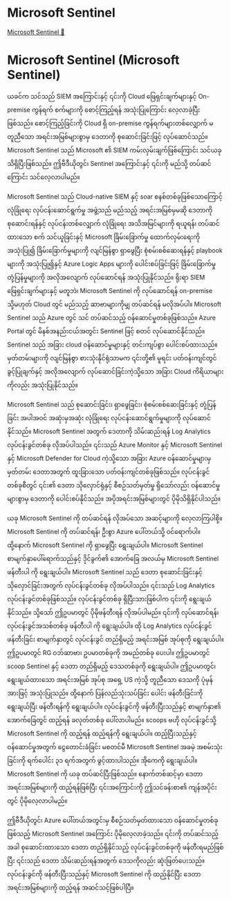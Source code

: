 # Microsoft Sentinel

[Microsoft Sentinel 🔗](https://www.coursera.org/learn/cybersecurity-solutions-and-microsoft-defender/lecture/sLZ7C/microsoft-sentinel)

# Microsoft Sentinel (Microsoft Sentinel)

ယခင်က သင်သည် SIEM အကြောင်းနှင့် ၎င်းကို Cloud ဖြေရှင်းချက်များနှင့် On-premise ကွန်ရက် စက်များကို စောင့်ကြည့်ရန် အသုံးပြုကြောင်း လေ့လာခဲ့ပြီးဖြစ်သည်။ စောင့်ကြည့်ခြင်းကို Cloud ရှိ on-premise ကွန်ရက်များတစ်လျှောက် မတူညီသော အရင်းအမြစ်များစွာမှ ဒေတာကို စုဆောင်းခြင်းဖြင့် လုပ်ဆောင်သည်။ Microsoft Sentinel သည် Microsoft ၏ SIEM ကမ်းလှမ်းချက်ဖြစ်ကြောင်း သင်ယခုသိရှိပြီးဖြစ်သည်။ ဤဗီဒီယိုတွင်၊ Sentinel အကြောင်းနှင့် ၎င်းကို မည်သို့ တပ်ဆင်ကြောင်း သင်လေ့လာပါမည်။

Microsoft Sentinel သည် Cloud-native SIEM နှင့် soar စနစ်တစ်ခုဖြစ်သောကြောင့် လုံခြုံရေး လုပ်ငန်းဆောင်ရွက်မှု အဖွဲ့သည် မည်သည့် အရင်းအမြစ်မှမဆို ဒေတာကို စုဆောင်းရန်နှင့် လုပ်ငန်းတစ်လျှောက် လုံခြုံရေး အသိအမြင်များကို ရယူရန်၊ တပ်ဆင်ထားသော စက် သင်ယူခြင်းနှင့် Microsoft ခြိမ်းခြောက်မှု ထောက်လှမ်းရေးကို အသုံးပြု၍ ခြိမ်းခြောက်မှုများကို လျင်မြန်စွာ ရှာဖွေပြီး စုံစမ်းစစ်ဆေးရန်နှင့် playbook များကို အသုံးပြု၍နှင့် Azure Logic Apps များကို ပေါင်းစပ်ခြင်းဖြင့် ခြိမ်းခြောက်မှု တုံ့ပြန်မှုများကို အလိုအလျောက် လုပ်ဆောင်ရန် အသုံးပြုနိုင်သည်။ ရိုးရာ SIEM ဖြေရှင်းချက်များနှင့် မတူဘဲ၊ Microsoft Sentinel ကို လုပ်ဆောင်ရန် on-premise သို့မဟုတ် Cloud တွင် မည်သည့် ဆာဗာများကိုမျှ တပ်ဆင်ရန် မလိုအပ်ပါ။ Microsoft Sentinel သည် Azure တွင် သင် တပ်ဆင်သည့် ဝန်ဆောင်မှုတစ်ခုဖြစ်သည်။ Azure Portal တွင် မိနစ်အနည်းငယ်အတွင်း Sentinel ဖြင့် စတင် လုပ်ဆောင်နိုင်သည်။ Sentinel သည် အခြား cloud ဝန်ဆောင်မှုများနှင့် တင်းကျပ်စွာ ပေါင်းစပ်ထားသည်။ မှတ်တမ်းများကို လျင်မြန်စွာ စားသုံးနိုင်ရုံသာမက ၎င်းတို့၏ မူရင်း ပတ်ဝန်းကျင်တွင် ခွင့်ပြုချက်နှင့် အလိုအလျောက် လုပ်ဆောင်ခြင်းကဲ့သို့သော အခြား Cloud ကိရိယာများကိုလည်း အသုံးပြုနိုင်သည်။

Microsoft Sentinel သည် စုဆောင်းခြင်း၊ ရှာဖွေခြင်း၊ စုံစမ်းစစ်ဆေးခြင်းနှင့် တုံ့ပြန်ခြင်း အပါအဝင် အဆုံးမှအဆုံး လုံခြုံရေး လုပ်ငန်းဆောင်ရွက်မှုများကို လုပ်ဆောင်နိုင်သည်။ Microsoft Sentinel အတွက် ဒေတာကို သိမ်းဆည်းရန် Log Analytics လုပ်ငန်းခွင်တစ်ခု လိုအပ်ပါသည်။ ၎င်းသည် Azure Monitor နှင့် Microsoft Sentinel နှင့် Microsoft Defender for Cloud ကဲ့သို့သော အခြား Azure ဝန်ဆောင်မှုများမှ မှတ်တမ်း ဒေတာအတွက် ထူးခြားသော ပတ်ဝန်းကျင်တစ်ခုဖြစ်သည်။ လုပ်ငန်းခွင်တစ်ခုစီတွင် ၎င်း၏ ဒေတာ သိုလှောင်ရုံနှင့် စီစဉ်သတ်မှတ်မှု ရှိသော်လည်း ဝန်ဆောင်မှုများစွာမှ ဒေတာကို ပေါင်းစပ်နိုင်သည်။ အပိုအရင်းအမြစ်များတွင် ပိုမိုသိရှိနိုင်ပါသည်။

ယခု Microsoft Sentinel ကို တပ်ဆင်ရန် လိုအပ်သော အဆင့်များကို လေ့လာကြပါစို့။ Microsoft Sentinel ကို တပ်ဆင်ရန်၊ ဦးစွာ Azure ပေါ်တယ်သို့ ဝင်ရောက်ပါ။ ထို့နောက် Microsoft Sentinel ကို ရှာဖွေပြီး ရွေးချယ်ပါ။ Microsoft Sentinel စာမျက်နှာပေါ်ရောက်သည်နှင့် ဒိုင်ခွက်၏ အောက်ခြေ အလယ်မှ Microsoft Sentinel ဖန်တီးပါ ကို ရွေးချယ်ပါ။ Microsoft Sentinel သည် ဒေတာ စုဆောင်းခြင်းနှင့် သိုလှောင်ခြင်းအတွက် လုပ်ငန်းခွင်တစ်ခု လိုအပ်ပါသည်။ ၎င်းသည် Log Analytics လုပ်ငန်းခွင်တစ်ခုဖြစ်သည်။ လုပ်ငန်းခွင်တစ်ခု ရှိပြီးသားဖြစ်ပါက ၎င်းကို ရွေးချယ်နိုင်သည်။ သို့သော် ဤဥပမာတွင် ပိုမိုဖန်တီးရန် လိုအပ်ပါမည်။ ၎င်းကို လုပ်ဆောင်ရန်၊ လုပ်ငန်းခွင်အသစ်တစ်ခု ဖန်တီးပါ ကို ရွေးချယ်ပါ။ ထို Log Analytics လုပ်ငန်းခွင် ဖန်တီးခြင်း စာမျက်နှာတွင် လုပ်ငန်းခွင် တည်ရှိမည့် အရင်းအမြစ် အုပ်စုကို ရွေးချယ်ပါ။ ဤဥပမာတွင် RG ဝဘ်ဆာဗာ၊ ဥပမာတစ်ခုကို အမည်တစ်ခု ပေးပါ။ ဤဥပမာတွင် scoop Sentinel နှင့် ဒေတာ တည်ရှိမည့် ဒေသတစ်ခုကို ရွေးချယ်ပါ။ ဤဥပမာတွင်၊ ရွေးချယ်ထားသော အရင်းအမြစ် အုပ်စု အရှေ့ US ကဲ့သို့ တူညီသော ဒေသကို ပုံမှန်အားဖြင့် အသုံးပြုသည်။ ထို့နောက် ပြန်လည်သုံးသပ်ခြင်း ပေါင်း ဖန်တီးခြင်းကို ရွေးချယ်ပြီး ဖန်တီးရန်ကို ရွေးချယ်ပါ။ လုပ်ငန်းခွင်ကို ဖန်တီးပြီးသည်နှင့် စာမျက်နှာ၏ အောက်ခြေတွင် ထည့်ရန် ခလုတ်တစ်ခု ပေါ်လာပါမည်။ scoops ဗဟို လုပ်ငန်းခွင်သို့ Microsoft Sentinel ကို ထည့်ရန် ထည့်ရန်ကို ရွေးချယ်ပါ။ ထည့်ပြီးသည်နှင့် ဝန်ဆောင်မှုအတွက် ငွေတောင်းခံခြင်း မစတင်မီ Microsoft Sentinel အခမဲ့ အစမ်းသုံးခြင်းကို ရက်ပေါင်း ၃၁ ရက်အတွက် ဖွင့်ထားပါသည်။ အိုကေကို ရွေးချယ်ပါ။ Microsoft Sentinel ကို ယခု တပ်ဆင်ပြီးဖြစ်သည်။ နောက်တစ်ဆင့်မှာ ဒေတာ အရင်းအမြစ်များကို ထည့်ရန်ဖြစ်ပြီး ၎င်းအကြောင်းကို ဤသင်ခန်းစာ၏ ကျန်အပိုင်းတွင် ပိုမိုလေ့လာပါမည်။

ဤဗီဒီယိုတွင်၊ Azure ပေါ်တယ်အတွင်းမှ စီစဉ်သတ်မှတ်ထားသော ဝန်ဆောင်မှုတစ်ခုဖြစ်သည့် Microsoft Sentinel အကြောင်း ပိုမိုလေ့လာခဲ့သည်။ ၎င်းကို တပ်ဆင်သည့်အခါ စုဆောင်းထားသော ဒေတာ တည်ရှိနိုင်သည့် လုပ်ငန်းခွင်တစ်ခုကို ဖန်တီးရမည်ဖြစ်ပြီး ၎င်းသည် ဒေတာ သိမ်းဆည်းရန်အတွက် ဒေသကိုလည်း ဆုံးဖြတ်ပေးသည်။ လုပ်ငန်းခွင်ကို ဖန်တီးပြီးသည်နှင့် Microsoft Sentinel ကို ထည့်နိုင်ပြီး ဒေတာ အရင်းအမြစ်များကို ထည့်ရန် အဆင်သင့်ဖြစ်ပါပြီ။
